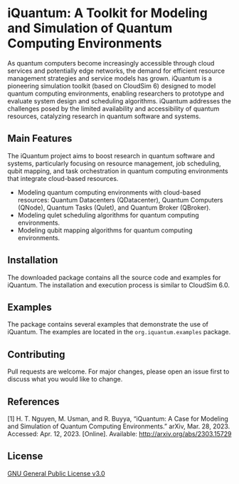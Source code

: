# iQuantum: A Toolkit for Modeling and Simulation of Quantum Computing Environments

As quantum computers become increasingly accessible through 
cloud services and potentially edge networks, the demand for efficient resource 
management strategies and service models has grown. 
iQuantum is a pioneering simulation toolkit (based on CloudSim 6) designed to model quantum computing
environments, enabling researchers to prototype and evaluate system design and
scheduling algorithms. iQuantum addresses the challenges posed by the limited 
availability and accessibility of quantum resources, catalyzing research in 
quantum software and systems.

## Main Features
The iQuantum project aims to boost research in quantum software and systems,
particularly focusing on resource management, job scheduling, qubit mapping, and
task orchestration in quantum computing environments that
integrate cloud-based resources.
- Modeling quantum computing environments with cloud-based resources: Quantum Datacenters (QDatacenter), 
Quantum Computers (QNode), Quantum Tasks (Qulet), and Quantum Broker (QBroker).
- Modeling qulet scheduling algorithms for quantum computing environments.
- Modeling qubit mapping algorithms for quantum computing environments.

## Installation
The downloaded package contains all the source code and examples for iQuantum.
The installation and execution process is similar to CloudSim 6.0. 

## Examples
The package contains several examples that demonstrate the use of iQuantum.
The examples are located in the `org.iquantum.examples` package.

## Contributing
Pull requests are welcome. 
For major changes, please open an issue first to discuss what you would like to change.

## References
[1] H. T. Nguyen, M. Usman, and R. Buyya, “iQuantum: A Case for Modeling and Simulation of Quantum Computing Environments.” arXiv, Mar. 28, 2023. Accessed: Apr. 12, 2023. [Online]. Available: http://arxiv.org/abs/2303.15729

## License
[GNU General Public License v3.0](https://www.gnu.org/licenses/gpl-3.0.en.html)